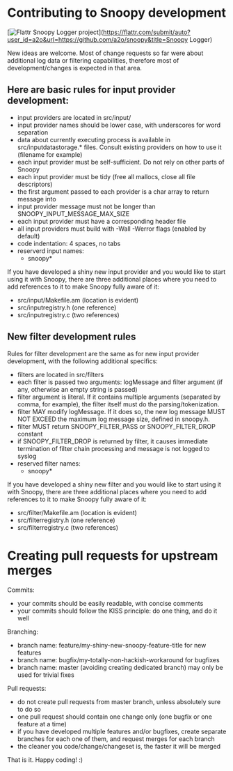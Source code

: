 # Contributing to Snoopy development

[![Flattr Snoopy Logger project](http://api.flattr.com/button/flattr-badge-large.png)](https://flattr.com/submit/auto?user_id=a2o&url=https://github.com/a2o/snoopy&title=Snoopy Logger)



New ideas are welcome. Most of change requests so far were about additional
log data or filtering capabilities, therefore most of development/changes
is expected in that area.

## Here are basic rules for input provider development:

- input providers are located in src/input/
- input provider names should be lower case, with underscores for word separation
- data about currently executing process is available in src/inputdatastorage.*
    files. Consult existing providers on how to use it (filename for example)
- each input provider must be self-sufficient. Do not rely on other parts of Snoopy
- each input provider must be tidy (free all mallocs, close all file descriptors)
- the first argument passed to each provider is a char array to return message into
- input provider message must not be longer than SNOOPY_INPUT_MESSAGE_MAX_SIZE
- each input provider must have a corresponding header file
- all input providers must build with -Wall -Werror flags (enabled by default)
- code indentation: 4 spaces, no tabs
- reserverd input names:
    - snoopy*

If you have developed a shiny new input provider and you would like to
start using it with Snoopy, there are three additional places where you
need to add references to it to make Snoopy fully aware of it:

- src/input/Makefile.am   (location is evident)
- src/inputregistry.h     (one reference)
- src/inputregistry.c     (two references)


## New filter development rules

Rules for filter development are the same as for new input provider development,
with the following additional specifics:

- filters are located in src/filters
- each filter is passed two arguments: logMessage and filter argument (if any,
    otherwise an empty string is passed)
- filter argument is literal. If it contains multiple arguments (separated by
    comma, for example), the filter itself must do the parsing/tokenization.
- filter MAY modify logMessage. If it does so, the new log message MUST NOT
    EXCEED the maximum log message size, defined in snoopy.h.
- filter MUST return SNOOPY_FILTER_PASS or SNOOPY_FILTER_DROP constant
- if SNOOPY_FILTER_DROP is returned by filter, it causes immediate termination
    of filter chain processing and message is not logged to syslog
- reserved filter names:
    - snoopy*

If you have developed a shiny new filter and you would like to
start using it with Snoopy, there are three additional places where you
need to add references to it to make Snoopy fully aware of it:

- src/filter/Makefile.am   (location is evident)
- src/filterregistry.h     (one reference)
- src/filterregistry.c     (two references)


# Creating pull requests for upstream merges

Commits:
- your commits should be easily readable, with concise comments
- your commits should follow the KISS principle: do one thing, and do it well

Branching:
- branch name: feature/my-shiny-new-snoopy-feature-title for new features
- branch name: bugfix/my-totally-non-hackish-workaround for bugfixes
- branch name: master (avoiding creating dedicated branch) may only be used for trivial fixes

Pull requests:
- do not create pull requests from master branch, unless absolutely sure to do so
- one pull request should contain one change only
    (one bugfix or one feature at a time)
- if you have developed multiple features and/or bugfixes, create separate
    branches for each one of them, and request merges for each branch
- the cleaner you code/change/changeset is, the faster it will be merged

That is it. Happy coding! :)
